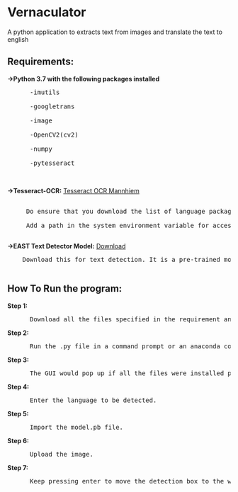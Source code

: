 # Vernaculator
A python application to extracts text from images and translate the text to english

## Requirements:
**->Python 3.7 with the following packages installed**<br>
<pre>
      -imutils <br>
      -googletrans <br>
      -image <br>
      -OpenCV2(cv2) <br>
      -numpy <br>
      -pytesseract <br>
 </pre>     
**->Tesseract-OCR:** [Tesseract OCR Mannhiem](https://github.com/tesseract-ocr/tesseract/wiki/Downloads)
<pre>     
     Do ensure that you download the list of language package you need. <br>
     Add a path in the system environment variable for access. <br>
</pre>
**->EAST Text Detector Model:** [Download](https://drive.google.com/file/d/1ItInG03matiMjpuX_ozsG9mryOvyHalv/view?usp=sharing) <br>
<pre>
    Download this for text detection. It is a pre-trained model to detect text from image. <br>
</pre>

## How To Run the program:
**Step 1:**
<pre>
      Download all the files specified in the requirement and install in properly.
</pre>
**Step 2:**
<pre>
      Run the .py file in a command prompt or an anaconda command prompt(prefered).
</pre>
**Step 3:**
<pre>
      The GUI would pop up if all the files were installed properly.
</pre>
**Step 4:**
<pre>
      Enter the language to be detected.
</pre>
**Step 5:**
<pre>
      Import the model.pb file.
</pre>
**Step 6:**
<pre>
      Upload the image.
</pre>
**Step 7:**
<pre>
      Keep pressing enter to move the detection box to the words which need to be translated. 
</pre>
